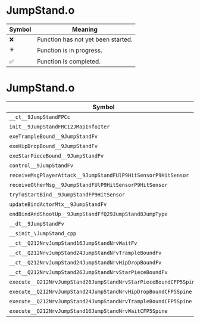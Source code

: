 # JumpStand.o
| Symbol | Meaning 
| ------------- | ------------- 
| :x: | Function has not yet been started. 
| :eight_pointed_black_star: | Function is in progress. 
| :white_check_mark: | Function is completed. 


# JumpStand.o
| Symbol | Decompiled? |
| ------------- | ------------- |
| `__ct__9JumpStandFPCc` | :x: |
| `init__9JumpStandFRC12JMapInfoIter` | :x: |
| `exeTrampleBound__9JumpStandFv` | :x: |
| `exeHipDropBound__9JumpStandFv` | :x: |
| `exeStarPieceBound__9JumpStandFv` | :x: |
| `control__9JumpStandFv` | :x: |
| `receiveMsgPlayerAttack__9JumpStandFUlP9HitSensorP9HitSensor` | :x: |
| `receiveOtherMsg__9JumpStandFUlP9HitSensorP9HitSensor` | :x: |
| `tryToStartBind__9JumpStandFP9HitSensor` | :x: |
| `updateBindActorMtx__9JumpStandFv` | :x: |
| `endBindAndShootUp__9JumpStandFfQ29JumpStand8JumpType` | :x: |
| `__dt__9JumpStandFv` | :x: |
| `__sinit_\JumpStand_cpp` | :x: |
| `__ct__Q212NrvJumpStand16JumpStandNrvWaitFv` | :x: |
| `__ct__Q212NrvJumpStand24JumpStandNrvTrampleBoundFv` | :x: |
| `__ct__Q212NrvJumpStand24JumpStandNrvHipDropBoundFv` | :x: |
| `__ct__Q212NrvJumpStand26JumpStandNrvStarPieceBoundFv` | :x: |
| `execute__Q212NrvJumpStand26JumpStandNrvStarPieceBoundCFP5Spine` | :x: |
| `execute__Q212NrvJumpStand24JumpStandNrvHipDropBoundCFP5Spine` | :x: |
| `execute__Q212NrvJumpStand24JumpStandNrvTrampleBoundCFP5Spine` | :x: |
| `execute__Q212NrvJumpStand16JumpStandNrvWaitCFP5Spine` | :x: |
